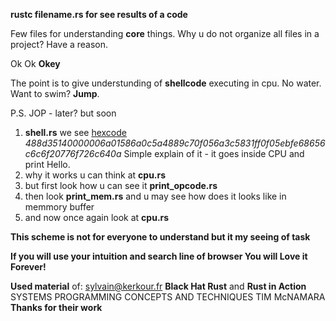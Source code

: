 **rustc filename.rs for see results of a code**

Few files for understanding **core** things. Why u do not organize all files in a project? Have a reason. 

Ok Ok **Okey**

The point is to give understunding of **shellcode** executing in cpu. No water. Want to swim? **Jump**.

P.S. JOP - later? but soon

1) **shell.rs** we see [hexcode](https://simple.wikipedia.org/wiki/Hexadecimal#:~:text=numeral%20system%20with%2016%20as,numbers%20and%20six%20extra%20symbols) _488d35140000006a01586a0c5a4889c70f056a3c5831ff0f05ebfe68656c6c6f20776f726c640a_ Simple explain of it - it goes inside CPU and print Hello.
2) why it works u can think at **cpu.rs** 
3) but first look how u can see it **print_opcode.rs**
4) then look **print_mem.rs** and u may see how does it looks like in memmory buffer
5) and now once again look at **cpu.rs**

**This scheme is not for everyone to understand but it my seeing of task**

**If you will use your intuition and search line of browser You will Love it Forever!**

**Used material** of: sylvain@kerkour.fr **Black Hat Rust** and **Rust in Action** SYSTEMS PROGRAМMING CONCEPTS AND TECHNIQUES TIM McNAМARA
**Thanks for their work**
